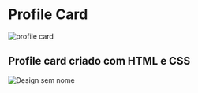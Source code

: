 # Profile Card


![profile card](https://github.com/user-attachments/assets/da0d8dfe-32e7-4c69-befa-40abd973a8b4)



## Profile card criado com HTML e CSS



![Design sem nome](https://github.com/user-attachments/assets/5764569e-edb9-4321-9b5d-9f0fc174dd2a)


